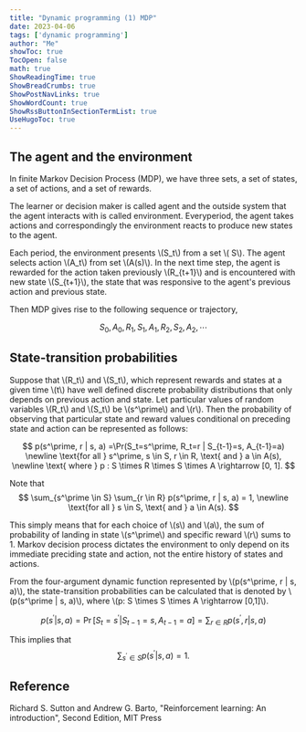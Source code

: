 ```yaml
---
title: "Dynamic programming (1) MDP" 
date: 2023-04-06
tags: ['dynamic programming']
author: "Me"
showToc: true
TocOpen: false
math: true
ShowReadingTime: true
ShowBreadCrumbs: true
ShowPostNavLinks: true
ShowWordCount: true
ShowRssButtonInSectionTermList: true
UseHugoToc: true
---
```



## The agent and the environment 
In finite Markov Decision Process (MDP), we have three sets, a set of states, a set of actions, and a set of rewards.  

The learner or decision maker is called agent and the outside system that the agent interacts with is called environment. Everyperiod, the agent takes actions and correspondingly the environment reacts to produce new states to the agent. 

Each period, the environment presents \\(S_t\\) from a set \\( S\\). The agent selects action \\(A_t\\) from set \\(A(s)\\). In the next time step, the agent is rewarded for the action taken previously \\(R_{t+1}\\) and is encountered with new state \\(S_{t+1}\\), the state that was responsive to the agent's previous action and previous state.   

Then MDP gives rise to the following sequence or trajectory, 

$$ 
S_0, A_0, R_1, S_1, A_1, R_2, S_2, A_2, \cdots
$$ 

## State-transition probabilities 
Suppose that \\(R_t\\) and \\(S_t\\), which represent rewards and states at a given time \\(t\\) have well defined discrete probability distributions that only depends on previous action and state. Let particular values of random variables \\(R_t\\) and \\(S_t\\) be \\(s^\prime\\) and \\(r\\). Then the probability of observing that particular state and reward values conditional on preceding state and action can be represented as follows:

$$ 
p(s^\prime, r | s, a) =\Pr(S_t=s^\prime,  R_t=r | S_{t-1}=s, A_{t-1}=a) 
\newline 
\text{for all } s^\prime, s \in S, r \in R, \text{ and } a \in A(s),
\newline 
\text{ where }  p : S \times R \times S \times A  \rightarrow [0, 1].
$$ 

Note that 
$$ 
\sum_{s^\prime \in S} \sum_{r \in R} p(s^\prime, r | s, a) = 1, 
\newline 
\text{for all } s \in S, \text{ and } a \in A(s). 
$$ 

This simply means that for each choice of \\(s\\) and \\(a\\), the sum of probability of landing in state \\(s^\prime\\) and specific reward \\(r\\) sums to 1. Markov decision process dictates the environment to only depend on its immediate preciding state and action, not the entire history of states and actions. 

From the four-argument dynamic function represented by \\(p(s^\prime, r | s, a)\\), the state-transition probabilities can be calculated that is denoted by \\(p(s^\prime | s, a)\\), where \\(p: S \times S \times A \rightarrow [0,1]\\). 

$$ 
p(s^\prime | s, a) 
= \Pr\left[S_t = s ^\prime  | S_{t-1}=s, A_{t-1}=a\right] 
= \sum_{r \in R} p(s ^\prime, r | s, a)
$$ 

This implies that 
$$
\sum_{s^\prime \in S} p(s^\prime | s, a)  = 1.
$$



## Reference 

Richard S. Sutton and Andrew G. Barto, "Reinforcement learning: An introduction", Second Edition, MIT Press
